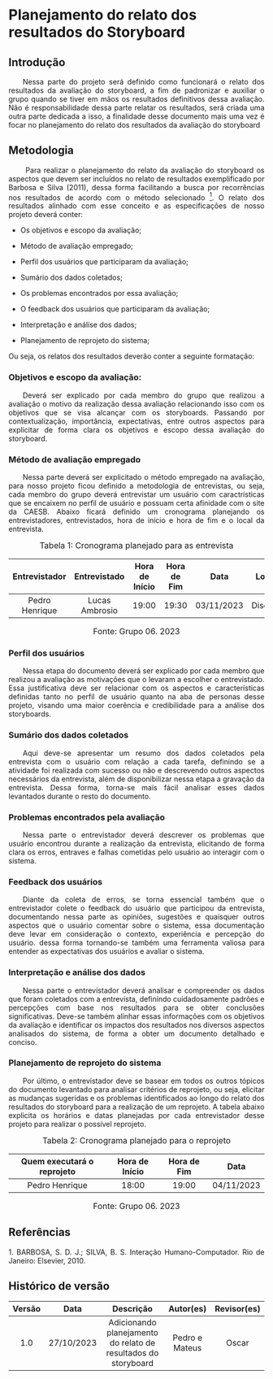 # Planejamento do relato dos resultados do Storyboard

## Introdução
<p align="justify">&emsp;&emsp;Nessa parte do projeto será definido como funcionará o relato dos resultados da avaliação do storyboard, a fim de padronizar e auxiliar o grupo quando se tiver em mãos os resultados definitivos dessa avaliação. Não é responsabilidade dessa parte relatar os resultados, será criada uma outra parte dedicada a isso, a finalidade desse documento mais uma vez é focar no planejamento do relato dos resultados da avaliação do storyboard
</p>

## Metodologia
<p align="justify">&emsp;&emsp; Para realizar o planejamento do relato da avaliação do storyboard os aspectos que devem ser incluídos no relato de resultados exemplificado por Barbosa e Silva (2011), dessa forma facilitando a busca por recorrências nos resultados de acordo com o método selecionado <a href="#1"><sup>1</sup></a>. O relato dos resultados alinhado com esse conceito e as especificações de nosso projeto deverá conter: </p>

- Os objetivos e escopo da avaliação;
  
- Método de avaliação empregado;
  
- Perfil dos usuários que participaram da avaliação;
  
- Sumário dos dados coletados;
  
- Os problemas encontrados por essa avaliação;
  
- O feedback dos usuários que participaram da avaliação;
  
- Interpretação e análise dos dados;
  
- Planejamento de reprojeto do sistema;

Ou seja, os relatos dos resultados deverão conter a seguinte formatação:

### Objetivos e escopo da avaliação:
<p align="justify">&emsp;&emsp;Deverá ser explicado por cada membro do grupo que realizou a avaliação o motivo da realização dessa avaliação relacionando isso com os objetivos que se visa alcançar com os storyboards. Passando por contextualização, importância, expectativas, entre outros aspectos para explicitar de forma clara os objetivos e escopo dessa avaliação do storyboard.</p>

### Método de avaliação empregado
<p align="justify">&emsp;&emsp;Nessa parte deverá ser explicitado o método empregado na avaliação, para nosso projeto ficou definido a metodologia de entrevistas, ou seja, cada membro do grupo deverá entrevistar um usuário com caractrísticas que se encaixem no perfil de usuário e possuam certa afinidade com o site da CAESB. Abaixo ficará definido um cronograma planejando os entrevistadores, entrevistados, hora de início e hora de fim e o local da entrevista.</p>

<font size="3"><p style="text-align: center">Tabela 1: Cronograma planejado para as entrevista</p></font>



| Entrevistador |    Entrevistado   |      Hora de Início     |  Hora de Fim | Data | Local |
| :----: | :--------: | :------------------: | :-----: | :-----: | :-------: |
|  Pedro Henrique | Lucas Ambrosio| 19:00 | 19:30 | 03/11/2023 | Discord | 

<font size="3"><p style="text-align: center">Fonte: Grupo 06. 2023</p></font>


### Perfil dos usuários
<p align="justify">&emsp;&emsp;Nessa etapa do documento deverá ser explicado por cada membro que realizou a avaliação as motivações que o levaram a escolher o entrevistado. Essa justificativa deve ser relacionar com os aspectos e características definidas tanto no perfil de usuário quanto na aba de personas desse projeto, visando uma maior coerência e credibilidade para a análise dos storyboards.</p>


### Sumário dos dados coletados
<p align="justify">&emsp;&emsp;Aqui deve-se apresentar um resumo dos dados coletados pela entrevista com o usuário com relação a cada tarefa, definindo se a atividade foi realizada com sucesso ou não e descrevendo outros aspectos necessários da entrevista, além de disponibilizar nessa etapa a gravação da entrevista. Dessa forma, torna-se mais fácil analisar esses dados levantados durante o resto do documento.</p>

### Problemas encontrados pela avaliação
<p align="justify">&emsp;&emsp;Nessa parte o entrevistador deverá descrever os problemas que usuário encontrou durante a realização da entrevista, elicitando de forma clara os erros, entraves e falhas cometidas pelo usuário ao interagir com o sistema.</p>


### Feedback dos usuários

<p align="justify">&emsp;&emsp;Diante da coleta de erros, se torna essencial também que o entrevistador colete o feedback do usuário que participou da entrevista, documentando nessa parte as opiniões, sugestões e quaisquer outros aspectos que o usuário comentar sobre o sistema, essa documentação deve levar em consideração o contexto, experiência e percepção do usuário. dessa forma tornando-se também uma ferramenta valiosa para entender as expectativas dos usuários e avaliar o sistema.</p>

### Interpretação e análise dos dados
<p align="justify">&emsp;&emsp;Nessa parte o entrevistador deverá analisar e compreender os dados que foram coletados com a entrevista, definindo cuidadosamente padrões e percepções com base nos resultados para se obter conclusões significativas. Deve-se também alinhar essas informações com os objetivos da avaliação e identificar os impactos dos resultados nos diversos  aspectos analisados do sistema, de forma a obter um documento detalhado e conciso.</p>


### Planejamento de reprojeto do sistema
<p align="justify">&emsp;&emsp;Por último, o entrevistador deve se basear em todos os outros tópicos do documento levantado para analisar critérios de reprojeto, ou seja, elicitar as mudanças sugeridas e os problemas identificados ao longo do relato dos resultados do storyboard para a realização de um reprojeto. A tabela abaixo explicita os horários e datas planejadas por cada entrevistador desse projeto para realizar o possível reprojeto.</p>

<font size="3"><p style="text-align: center">Tabela 2: Cronograma planejado para o reprojeto</p></font>

<center>

| Quem executará o reprojeto |    Hora de Início    |     Hora de Fim  |  Data|  
| :----: | :--------: | :------------------: | :-----: | 
|  Pedro Henrique | 18:00 | 19:00 | 04/11/2023 |  
 
</center>

<font size="3"><p style="text-align: center">Fonte: Grupo 06. 2023</p></font>


## Referências

<p id="1" align="justify"> 1. BARBOSA, S. D. J.; SILVA, B. S. Interação Humano-Computador. Rio de Janeiro: Elsevier, 2010.</p>


## Histórico de versão
<center>

| Versão |    Data    |      Descrição       |  Autor(es) | Revisor(es) |
| :----: | :--------: | :------------------: | :-----: | :-----: |
|  1.0   | 27/10/2023 | Adicionando planejamento do relato de resultados do storyboard | Pedro e Mateus | Oscar |


</center>
